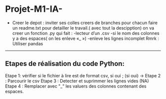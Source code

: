 # Projet-M1-IA-
* Creer le depot : inviter ses colles
	creers de branches pour chacun
	faire un readme.txt pour detailler le travail.( avec tout la descipption)
	on va creer un fonction .py qui fait :
		-lecteur d’un .csv
		-si le nom des colonnes y a des espaces( on les enleve «_ »)
		-enleve les lignes incomplet
Rmrk : Utiliser pandas

---------------------------------------------------------------
Etapes de réalisation du code Python:
---------------------------------------------------------------
Etape 1:  vérifier si le fichier à lire est de format csv, si oui ;
 (si oui)  ->	Etape 2 : Parcourir le csv
		Etape 3 : Detecter et suprimmer les lignes vides (NA)
		Etape 4 : Remplacer avec "_"  les valuers des colonnes contenant des espaces. 
